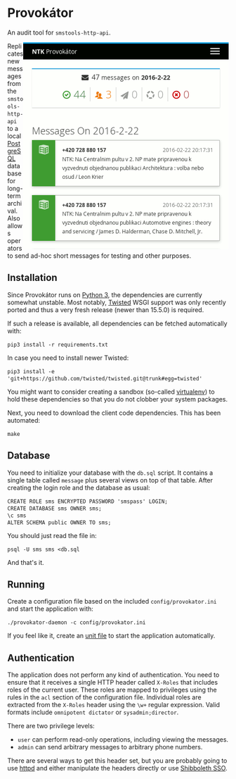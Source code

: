 # Provokátor

An audit tool for `smstools-http-api`.

<img alt="A Screenshot" src="screenshot.png" align="right"/>

Replicates new messages from the `smstools-http-api` to a local [PostgreSQL][] database for long-term archival. Also allows operators to send ad-hoc short messages for testing and other purposes.


## Installation

Since Provokátor runs on [Python 3][], the dependencies are currently somewhat unstable. Most notably, [Twisted][] WSGI support was only recently ported and thus a very fresh release (newer than 15.5.0) is required.

If such a release is available, all dependencies can be fetched automatically with:

    pip3 install -r requirements.txt

In case you need to install newer Twisted:

    pip3 install -e 'git+https://github.com/twisted/twisted.git@trunk#egg=twisted'

You might want to consider creating a sandbox (so-called [virtualenv][]) to hold these dependencies so that you do not clobber your system packages.

Next, you need to download the client code dependencies. This has been automated:

    make


## Database

You need to initialize your database with the `db.sql` script. It contains a single table called `message` plus several views on top of that table. After creating the login role and the database as usual:

    CREATE ROLE sms ENCRYPTED PASSWORD 'smspass' LOGIN;
    CREATE DATABASE sms OWNER sms;
    \c sms
    ALTER SCHEMA public OWNER TO sms;

You should just read the file in:

    psql -U sms sms <db.sql

And that's it.


## Running

Create a configuration file based on the included `config/provokator.ini` and start the application with:

    ./provokator-daemon -c config/provokator.ini

If you feel like it, create an [unit file][] to start the application automatically.


## Authentication

The application does not perform any kind of authentication. You need to ensure that it receives a single HTTP header called `X-Roles` that includes roles of the current user. These roles are mapped to privileges using the rules in the `acl` section of the configuration file. Individual roles are extracted from the `X-Roles` header using the `\w+` regular expression. Valid formats include `omnipotent dictator` or `sysadmin;director`.

There are two privilege levels:

- `user` can perform read-only operations, including viewing the messages.
- `admin` can send arbitrary messages to arbitrary phone numbers.

There are several ways to get this header set, but you are probably going to use [httpd][] and either manipulate the headers directly or use [Shibboleth SSO][].


[PostgreSQL]: http://www.postgresql.org/
[Python 3]: https://en.wikipedia.org/wiki/History_of_Python#Version_3.0
[Twisted]: https://twistedmatrix.com/trac/
[virtualenv]: http://docs.python-guide.org/en/latest/dev/virtualenvs/
[unit file]: https://access.redhat.com/documentation/en-US/Red_Hat_Enterprise_Linux/7/html/System_Administrators_Guide/sect-Managing_Services_with_systemd-Unit_Files.html
[httpd]: https://httpd.apache.org/docs/2.4/
[Shibboleth SSO]: https://shibboleth.net/
